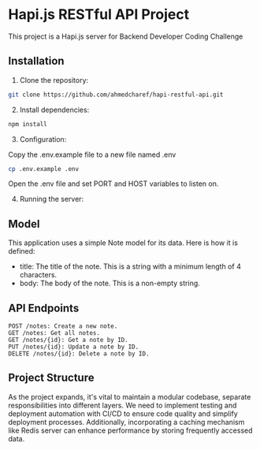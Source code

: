 # Hapi.js RESTful API Project

This project is a Hapi.js server for Backend Developer Coding Challenge

## Installation

1. Clone the repository:

```bash
git clone https://github.com/ahmedcharef/hapi-restful-api.git
```

2. Install dependencies:

```bash
npm install
```

3. Configuration:

Copy the .env.example file to a new file named .env

```bash
cp .env.example .env
```

Open the .env file and set PORT and HOST variables to listen on.

4. Running the server:

## Model

This application uses a simple Note model for its data. Here is how it is defined:

- title: The title of the note. This is a string with a minimum length of 4 characters.
- body: The body of the note. This is a non-empty string.

## API Endpoints

```
POST /notes: Create a new note.
GET /notes: Get all notes.
GET /notes/{id}: Get a note by ID.
PUT /notes/{id}: Update a note by ID.
DELETE /notes/{id}: Delete a note by ID.
```

## Project Structure
As the project expands, it's vital to maintain a modular codebase, separate responsibilities into different layers.
We need to implement testing and deployment automation with CI/CD to ensure code quality and simplify deployment processes.
Additionally, incorporating a caching mechanism like Redis server can enhance performance by storing frequently accessed data.
